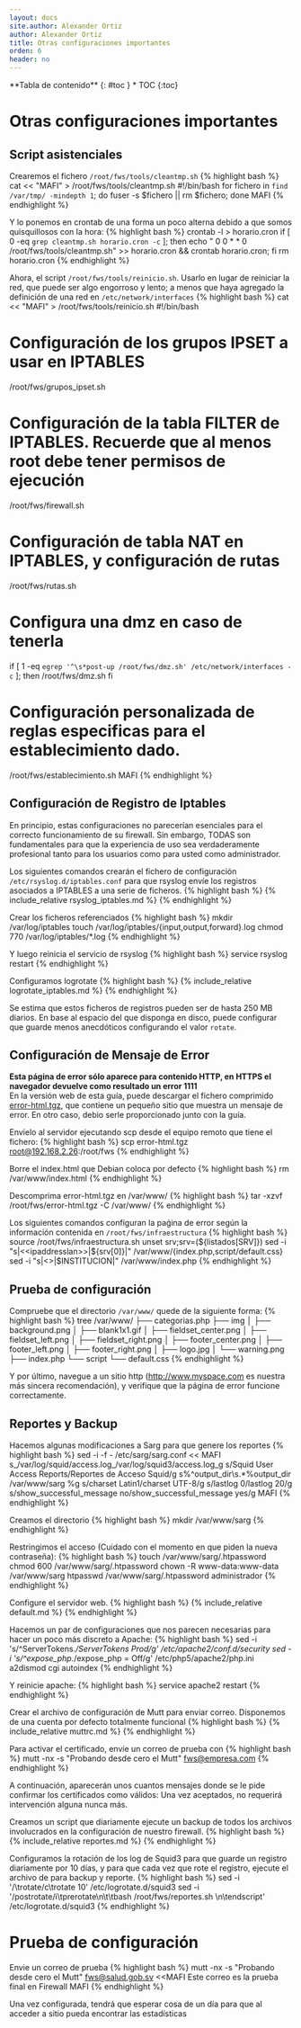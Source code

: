 ```yaml
---
layout: docs
site.author: Alexander Ortiz
author: Alexander Ortiz
title: Otras configuraciones importantes
orden: 6
header: no
---
```


<div class="panel radius" markdown="1">
**Tabla de contenido**
{: #toc }
*  TOC
{:toc}
</div>

# Otras configuraciones importantes

## Script asistenciales
Crearemos el fichero `/root/fws/tools/cleantmp.sh` 
{% highlight bash %}
cat << "MAFI" > /root/fws/tools/cleantmp.sh
#!/bin/bash
for fichero in `find /var/tmp/ -mindepth 1`; do fuser -s $fichero  || rm $fichero; done
MAFI
{% endhighlight %}

Y lo ponemos en crontab de una forma un poco alterna debido a que somos quisquillosos con la hora:
{% highlight bash %}
crontab -l > horario.cron
if [ 0 -eq `grep cleantmp.sh horario.cron -c` ]; then  echo "  0 0  * * 0 /root/fws/tools/cleantmp.sh" >> horario.cron && crontab horario.cron; fi
rm horario.cron
{% endhighlight %}

Ahora, el script `/root/fws/tools/reinicio.sh`. Usarlo en lugar de reiniciar la red, que puede ser algo engorroso y lento;  a menos que haya agregado la definición de una red en `/etc/network/interfaces`
{% highlight bash %}
cat << "MAFI" > /root/fws/tools/reinicio.sh
#!/bin/bash
# Configuración de los grupos IPSET a usar en IPTABLES
/root/fws/grupos_ipset.sh

# Configuración de la tabla FILTER de IPTABLES. Recuerde que al menos root debe tener permisos de ejecución 
/root/fws/firewall.sh

# Configuración de tabla NAT en IPTABLES, y configuración de rutas
/root/fws/rutas.sh 

# Configura una dmz en caso de tenerla
if [ 1 -eq `egrep '^\s*post-up /root/fws/dmz.sh' /etc/network/interfaces -c` ]; then
    /root/fws/dmz.sh 
fi

# Configuración personalizada de reglas especificas para el establecimiento dado.
/root/fws/establecimiento.sh
MAFI
{% endhighlight %}

## Configuración de Registro de Iptables
En principio, estas configuraciones no parecerían esenciales para el correcto funcionamiento de su firewall. Sin embargo, TODAS son fundamentales para que la experiencia de uso sea verdaderamente profesional tanto para los usuarios como para usted como administrador.  

Los siguientes comandos crearán el fichero de configuración `/etc/rsyslog.d/iptables.conf` para que rsyslog envíe los registros asociados a IPTABLES a una serie de ficheros.
{% highlight bash %}
{% include_relative rsyslog_iptables.md %}
{% endhighlight %}

Crear los ficheros referenciados
{% highlight bash %}
mkdir /var/log/iptables
touch /var/log/iptables/{input,output,forward}.log
chmod 770 /var/log/iptables/*.log
{% endhighlight %}

Y luego reinicia el servicio de rsyslog
{% highlight bash %}
service rsyslog restart
{% endhighlight %}

Configuramos logrotate 
{% highlight bash %}
{% include_relative logrotate_iptables.md %}
{% endhighlight %}

Se estima que estos ficheros de registros pueden ser de hasta 250 MB diarios. En base al espacio del que disponga en disco, puede configurar que guarde menos anecdóticos configurando el valor `rotate`.

## Configuración de Mensaje de Error
**Esta página de error sólo aparece para contenido HTTP, en HTTPS el navegador devuelve como resultado un error 1111**  
En la versión web de esta guía, puede descargar el fichero comprimido [error-html.tgz]({{site.baseurl}}/assets/download/error-html.tgz), que contiene un pequeño sitio que muestra un mensaje de error. En otro caso, debio serle proporcionado junto con la guía.

Envíelo al servidor ejecutando scp desde el equipo remoto que tiene el fichero:
{% highlight bash %}
scp error-html.tgz root@192.168.2.26:/root/fws
{% endhighlight %}

Borre el index.html que Debian coloca por defecto
{% highlight bash %}
rm /var/www/index.html
{% endhighlight %}

Descomprima error-html.tgz en /var/www/ 
{% highlight bash %}
tar -xzvf /root/fws/error-html.tgz -C /var/www/
{% endhighlight %}

Los siguientes comandos configuran la paǵina de error según la información contenida en `/root/fws/infraestructura`
{% highlight bash %}
source /root/fws/infraestructura.sh
unset srv;srv=(${listados[SRV]})
sed -i "s|<<ipaddresslan>>|${srv[0]}|" /var/www/{index.php,script/default.css}
sed -i "s|<<MarcadorInstitucion>>|$INSTITUCION|" /var/www/index.php
{% endhighlight %}

## Prueba de configuración
Compruebe que el directorio `/var/www/` quede de la siguiente forma:
{% highlight bash %}
tree /var/www/ 
├── categorias.php
├── img
│   ├── background.png
│   ├── blank1x1.gif
│   ├── fieldset_center.png
│   ├── fieldset_left.png
│   ├── fieldset_right.png
│   ├── footer_center.png
│   ├── footer_left.png
│   ├── footer_right.png
│   ├── logo.jpg
│   └── warning.png
├── index.php
└── script
    └── default.css 
{% endhighlight %}

Y por último, navegue a un sitio http (http://www.myspace.com es nuestra más sincera recomendación), y verifique que la página de error funcione correctamente.

## Reportes y Backup
Hacemos algunas modificaciones a Sarg para que  genere los reportes
{% highlight bash %}
sed -i -f - /etc/sarg/sarg.conf << MAFI
s_/var/log/squid/access.log_/var/log/squid3/access.log_g
s/Squid User Access Reports/Reportes de Acceso Squid/g
s%^output_dir\s.*%output_dir /var/www/sarg %g
s/charset Latin1/charset UTF-8/g
s/lastlog 0/lastlog 20/g
s/show_successful_message no/show_successful_message yes/g
MAFI
{% endhighlight %}

Creamos el directorio
{% highlight bash %}
mkdir /var/www/sarg
{% endhighlight %}

Restringimos el acceso (Cuidado con el momento en que piden la nueva contraseña):
{% highlight bash %}
touch /var/www/sarg/.htpassword
chmod 600 /var/www/sarg/.htpassword
chown -R www-data:www-data /var/www/sarg
htpasswd /var/www/sarg/.htpassword administrador 
{% endhighlight %}

Configure el servidor web.
{% highlight bash %}
{% include_relative default.md %}
{% endhighlight %}

Hacemos un par de configuraciones que nos parecen necesarias para hacer un poco más discreto a Apache:
{% highlight bash %}
sed -i 's/^ServerTokens.*/ServerTokens Prod/g' /etc/apache2/conf.d/security
sed -i 's/^expose_php.*/expose_php = Off/g' /etc/php5/apache2/php.ini
a2dismod cgi autoindex
{% endhighlight %}

Y reinicie apache:
{% highlight bash %}
service apache2 restart
{% endhighlight %}

Crear el archivo de configuración de Mutt para enviar correo. Disponemos de una cuenta por defecto totalmente funcional
{% highlight bash %}
{% include_relative muttrc.md %}
{% endhighlight %}

Para activar el certificado, envíe un correo de prueba con 
{% highlight bash %}
mutt -nx -s "Probando desde cero el Mutt" fws@empresa.com
{% endhighlight %}

A continuación, aparecerán unos cuantos mensajes donde se le pide confirmar los certificados como válidos: Una vez aceptados, no requerirá intervención alguna nunca más.

Creamos un script que diariamente ejecute un backup de todos los archivos involucrados en la configuración de nuestro firewall. 
{% highlight bash %}
{% include_relative reportes.md %}
{% endhighlight %}

Configuramos la rotación de los log de Squid3 para que guarde un registro diariamente por 10 días, y para que cada vez que rote el registro, ejecute el archivo de para backup y reporte.
{% highlight bash %}
sed -i '/\trotate/c\\trotate 10' /etc/logrotate.d/squid3
sed -i '/postrotate/i\\tprerotate\n\t\tbash /root/fws/reportes.sh \n\tendscript' /etc/logrotate.d/squid3
{% endhighlight %}

# Prueba de configuración
Envie un correo de prueba
{% highlight bash %}
mutt -nx -s "Probando desde cero el Mutt" fws@salud.gob.sv <<MAFI
Este correo es la prueba final en Firewall
MAFI
{% endhighlight %}

Una vez configurada, tendrá que esperar cosa de un día para que al acceder a sitio pueda encontrar las estadísticas
